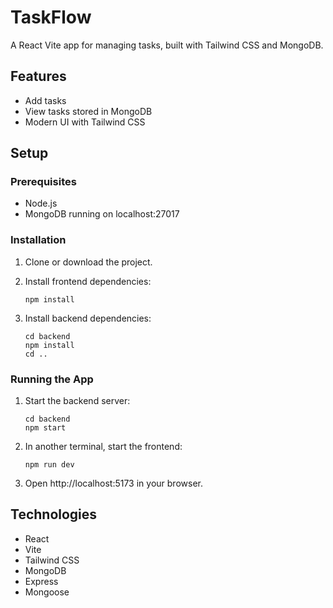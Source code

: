 # TaskFlow

A React Vite app for managing tasks, built with Tailwind CSS and MongoDB.

## Features

- Add tasks
- View tasks stored in MongoDB
- Modern UI with Tailwind CSS

## Setup

### Prerequisites

- Node.js
- MongoDB running on localhost:27017

### Installation

1. Clone or download the project.

2. Install frontend dependencies:
   ```
   npm install
   ```

3. Install backend dependencies:
   ```
   cd backend
   npm install
   cd ..
   ```

### Running the App

1. Start the backend server:
   ```
   cd backend
   npm start
   ```

2. In another terminal, start the frontend:
   ```
   npm run dev
   ```

3. Open http://localhost:5173 in your browser.

## Technologies

- React
- Vite
- Tailwind CSS
- MongoDB
- Express
- Mongoose